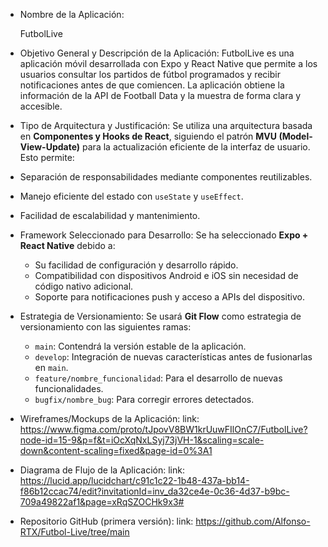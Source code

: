 - Nombre de la Aplicación:

  FutbolLive

- Objetivo General y Descripción de la Aplicación:
  FutbolLive es una aplicación móvil desarrollada con Expo y React Native que permite a los usuarios consultar los partidos de fútbol  programados y recibir notificaciones antes de que comiencen. La aplicación obtiene la información de la API de Football Data y la muestra de forma clara y accesible.

- Tipo de Arquitectura y Justificación:
  Se utiliza una arquitectura basada en **Componentes y Hooks de React**, siguiendo el patrón **MVU (Model-View-Update)** para la actualización eficiente de la interfaz de usuario. Esto permite:
- Separación de responsabilidades mediante componentes reutilizables.
- Manejo eficiente del estado con `useState` y `useEffect`.
- Facilidad de escalabilidad y mantenimiento.

- Framework Seleccionado para Desarrollo:
  Se ha seleccionado **Expo + React Native** debido a:
  - Su facilidad de configuración y desarrollo rápido.
  - Compatibilidad con dispositivos Android e iOS sin necesidad de código nativo adicional.
  - Soporte para notificaciones push y acceso a APIs del dispositivo.

- Estrategia de Versionamiento:
  Se usará **Git Flow** como estrategia de versionamiento con las siguientes ramas:
  - `main`: Contendrá la versión estable de la aplicación.
  - `develop`: Integración de nuevas características antes de fusionarlas en `main`.
  - `feature/nombre_funcionalidad`: Para el desarrollo de nuevas funcionalidades.
  - `bugfix/nombre_bug`: Para corregir errores detectados.

- Wireframes/Mockups de la Aplicación:
  link: https://www.figma.com/proto/tJpovV8BW1krUuwFIlOnC7/FutbolLive?node-id=15-9&p=f&t=iOcXqNxLSyj73jVH-1&scaling=scale-down&content-scaling=fixed&page-id=0%3A1

- Diagrama de Flujo de la Aplicación:
  link: https://lucid.app/lucidchart/c91c1c22-1b48-437a-bb14-f86b12ccac74/edit?invitationId=inv_da32ce4e-0c36-4d37-b9bc-709a49822af1&page=xRqSZOCHk9x3#

- Repositorio GitHub (primera versión):
  link: https://github.com/Alfonso-RTX/Futbol-Live/tree/main
